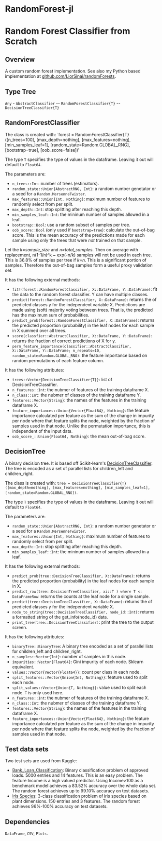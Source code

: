 # RandomForest-jl
# Random Forest Classifier from Scratch

## Overview

A custom random forest implementation. See also my Python based implementation at [github.com/LiorSinai/randomForests](https://github.com/LiorSinai/randomForests).

## Type Tree

`Any`
\-  `AbstractClassifier`
\-\- `RandomForestClassifier{T}`
\-\- `DecisionTreeClassifier{T}`

## RandomForestClassifier
The class is created with:
`forest = RandomForestClassifier{T}([n_trees=100], [max_depth=nothing], [max_features=nothing], [min_samples_leaf=1], [random_state=Random.GLOBAL_RNG], [bootstrap=true], [oob_score=false])'

The type `T` specifies the type of values in the dataframe. Leaving it out will default to `Float64`. 

The parameters are:
- `n_trees::Int`: number of trees (estimators).
- `random_state::Union{AbstractRNG, Int}`: a random number genetator or a seed for a `Random.MersenneTwister`.
- `max_features::Union{Int, Nothing}`: maximum number of features to randomly select from per split.
- `max_depth::Int`: stop splitting after reaching this depth. 
- `min_samples_leaf::Int`: the mininum number of samples allowed in a leaf. 
- `bootstrap::Bool`: use a random subset of samples per tree.
- `oob_score::Bool` (only used if `bootstrap=true`): calculate the out-of-bag score. This is the mean accuracy of the predictions made for each sample using
only the trees that were _not_ trained on that sample. 

Let the _k=sample_size_ and _n=total_samples_.
Then on average with replacement, n(1-1/n)^k ~ exp(-n/k) samples will not be used in each tree. This is 36.8% of samples per tree if _k=n_. 
This is a significant portion of samples. Therefore the out-of-bag samples form a useful proxy validation set.

It has the following external methods:
- `fit!(forest::RandomForestClassifier, X::DataFrame, Y::DataFrame)`: fit the data to the random forest classifier. Y can have multiple classes.
- `predict(forest::RandomForestClassifier, X::DataFrame)`: returns the of predicted classes y for the independent variable X. Predictions are made using (soft) majority voting between trees. That is, the predicted has the maximum sum of probabilities.
- `predict_prob(forest::RandomForestClassifier, X::DataFrame)`: returns the predicted proportion (probability) in the leaf nodes for each sample in X summed over all trees. 
- `score(classfier::AbstractClassifier, X::DataFrame, Y::DataFrame)`: returns the fraction of correct predictions of X for y.
- `perm_feature_importance(classifier::AbstractClassifier,  X::DataFrame, Y::DataFrame; n_repeats=10, random_state=Random.GLOBAL_RNG)`: the feature importance based on random permutations of each feature column.

It has the following attributes:
- `trees::Vector{DecisionTreeClassifier{T}}`: list of DecisionTreeClassifier.
- `n_features::Int`: the nubmer of features of the training dataframe X.
- `n_class::Int`: the nubmer of classes of the training dataframe Y.
- `features::Vector{String}`: the names of the features in the training dataframe X.
- `feature_importances::Union{Vector{Float64}, Nothing}`: the feature importance calculated per feature as the sum of the change in impurity per node where that feature splits the node, 
weighted by the fraction of samples used in that node. 
Unlike the permutation importance, this is independent of the input data. 
- `oob_score_::Union{Float64, Nothing}`: the mean out-of-bag score.

## DecisionTree
A binary decision tree. It is based off Scikit-learn's [DecisionTreeClassifier](https://scikit-learn.org/stable/modules/generated/sklearn.tree.DecisionTreeClassifier.html).
 The tree is encoded as a set of parallel lists for children_left and children_right.

The class is created with:
`tree = DecisionTreeClassifier{T}([max_depth=nothing], [max_features=nothing], [min_samples_leaf=1], [random_state=Random.GLOBAL_RNG])`.

The type `T` specifies the type of values in the dataframe. Leaving it out will default to `Float64`. 

The parameters are:
- `random_state::Union{AbstractRNG, Int}`: a random number genetator or a seed for a `Random.MersenneTwister`.
- `max_features::Union{Int, Nothing}`: maximum number of features to randomly select from per split.
- `max_depth::Int`: stop splitting after reaching this depth. 
- `min_samples_leaf::Int`: the mininum number of samples allowed in a leaf.
 
It has the following external methods:
- `predict_prob(tree::DecisionTreeClassifier, X::DataFrame)`: returns the predicted proportion (probability) in the leaf nodes for each sample in X. 
- `predict_row(tree::DecisionTreeClassifier, xi::T ) where T <: DataFrameRow`: returns the counts at the leaf node for a single sample.
- `predict(tree::DecisionTreeClassifier, X::DataFrame)`: returns the of predicted classes y for the independent variable X.
- `node_to_string(tree::DecisionTreeClassifier, node_id::Int)`: returns a formatted string of the get_info(node_id) data.
- `print_tree(tree::DecisionTreeClassifier)`: print the tree to the output screen.
 
It has the following attributes:
- `binaryTree::BinaryTree`: A binary tree encoded as a set of parallel lists for children_left and children_right.
- `n_samples::Vector{Int}`: number of samples in this node.
- `impurities::Vector{Float64}`: Gini impurity of each node. Sklearn equivalent.
- `values::Vector{Vector{Float64}}`: count per class in each node.
- `split_features::Vector{Union{Int, Nothing}}`: feature used to split each node.
- `split_values::Vector{Union{T, Nothing}}`: value used to split each node. `T` is only used here.
- `n_features::Int`: the nubmer of features of the training dataframe X.
- `n_class::Int`: the nubmer of classes of the training dataframe Y.
- `features::Vector{String}`: the names of the features in the training dataframe X.
- `feature_importances::Union{Vector{Float64}, Nothing}`: the feature importance calculated per feature as the sum of the change in impurity per node where that feature splits the node, 
weighted by the fraction of samples used in that node. 

## Test data sets

Two test sets are used from Kaggle:
- [Bank_Loan_Classification](https://www.kaggle.com/sriharipramod/bank-loan-classification/): Binary classification problem of approved loads. 5000 entries and 14 features.
This is an easy problem. The feature Income is a high valued predictor. Using Income>100 as a benchmark model achieves a 83.52% accuracy over the whole data set.
The random forest achieves up to 99.10% accuracy on test datasets.
- [Iris Species](https://www.kaggle.com/uciml/iris): 3-class classification problem of iris species based on plant dimensions. 150 entries and 3 features.
The random forest achieves 96%-100% accuracy on test datasets.

## Dependencies

`DataFrame`, `CSV`, `Plots`. 
